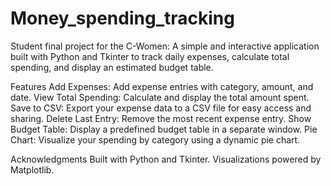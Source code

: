 # Money_spending_tracking
Student final project for the C-Women: A simple and interactive application built with Python and Tkinter to track daily expenses, calculate total spending, and display an estimated budget table.

Features
Add Expenses: Add expense entries with category, amount, and date.
View Total Spending: Calculate and display the total amount spent.
Save to CSV: Export your expense data to a CSV file for easy access and sharing.
Delete Last Entry: Remove the most recent expense entry.
Show Budget Table: Display a predefined budget table in a separate window.
Pie Chart: Visualize your spending by category using a dynamic pie chart.

Acknowledgments
Built with Python and Tkinter.
Visualizations powered by Matplotlib.

